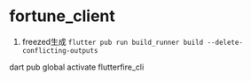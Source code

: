 # fortune_client

1. freezed生成
`flutter pub run build_runner build --delete-conflicting-outputs`

dart pub global activate flutterfire_cli